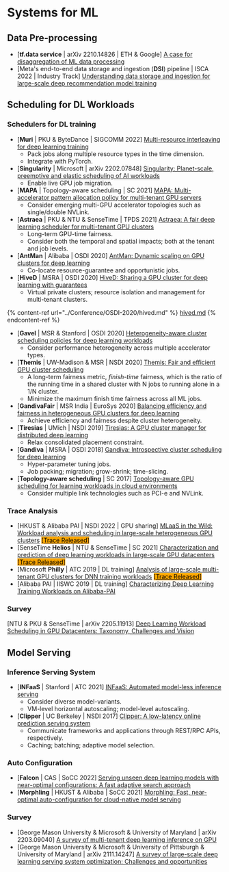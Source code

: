 # Systems for ML

## Data Pre-processing

* \[**tf.data service** | arXiv 2210.14826 | ETH & Google] [A case for disaggregation of ML data processing](https://arxiv.org/abs/2210.14826)
* \[Meta's end-to-end data storage and ingestion (**DSI**) pipeline | ISCA 2022 | Industry Track] [Understanding data storage and ingestion for large-scale deep recommendation model training](https://doi.org/10.1145/3470496.3533044)

## Scheduling for DL Workloads

### Schedulers for DL training

* \[**Muri** | PKU & ByteDance | SIGCOMM 2022] [Multi-resource interleaving for deep learning training](https://doi.org/10.1145/3544216.3544224)
  * Pack jobs along multiple resource types in the time dimension.
  * Integrate with PyTorch.
* \[**Singularity** | Microsoft | arXiv 2202.07848] [Singularity: Planet-scale, preemptive and elastic scheduling of AI workloads](https://arxiv.org/abs/2202.07848)
  * Enable live GPU job migration.
* \[**MAPA** | Topology-aware scheduling | SC 2021] [MAPA: Multi-accelerator pattern allocation policy for multi-tenant GPU servers](https://doi.org/10.1145/3458817.3480853)
  * Consider emerging multi-GPU accelerator topologies such as single/double NVLink.
* \[**Astraea** | PKU & NTU & SenseTime | TPDS 2021] [Astraea: A fair deep learning scheduler for multi-tenant GPU clusters](https://ieeexplore.ieee.org/abstract/document/9655467)
  * Long-term GPU-time fairness.
  * Consider both the temporal and spatial impacts; both at the tenant and job levels.
* \[**AntMan** | Alibaba | OSDI 2020] [AntMan: Dynamic scaling on GPU clusters for deep learning](https://www.usenix.org/conference/osdi20/presentation/xiao)
  * Co-locate resource-guarantee and opportunistic jobs.
* \[**HiveD** | MSRA | OSDI 2020] [HiveD: Sharing a GPU cluster for deep learning with guarantees](https://www.usenix.org/conference/osdi20/presentation/zhao-hanyu)
  * Virtual private clusters; resource isolation and management for multi-tenant clusters.

{% content-ref url="../Conference/OSDI-2020/hived.md" %}
[hived.md](../Conference/OSDI-2020/hived.md)
{% endcontent-ref %}

* \[**Gavel** | MSR & Stanford | OSDI 2020] [Heterogeneity-aware cluster scheduling policies for deep learning workloads](https://www.usenix.org/conference/osdi20/presentation/narayanan-deepak)
  * Consider performance heterogeneity across multiple accelerator types.
* \[**Themis** | UW-Madison & MSR | NSDI 2020] [Themis: Fair and efficient GPU cluster scheduling](https://www.usenix.org/conference/nsdi20/presentation/mahajan)
  * A long-term fairness metric, _finish-time_ fairness, which is the ratio of the running time in a shared cluster with N jobs to running alone in a 1/N cluster.
  * Minimize the maximum finish time fairness across all ML jobs.
* \[**GandivaFair** | MSR India | EuroSys 2020] [Balancing efficiency and fairness in heterogeneous GPU clusters for deep learning](https://doi.org/10.1145/3342195.3387555)
  * Achieve efficiency and fairness despite cluster heterogeneity.
* \[**Tiresias** | UMich | NSDI 2019] [Tiresias: A GPU cluster manager for distributed deep learning](https://www.usenix.org/conference/nsdi19/presentation/gu)
  * Relax consolidated placement constraint.
* \[**Gandiva** | MSRA | OSDI 2018] [Gandiva: Introspective cluster scheduling for deep learning](https://www.usenix.org/conference/osdi18/presentation/xiao)
  * Hyper-parameter tuning jobs.
  * Job packing; migration; grow-shrink; time-slicing.
* \[**Topology-aware scheduling** | SC 2017] [Topology-aware GPU scheduling for learning workloads in cloud environments](https://doi.org/10.1145/3126908.3126933)
  * Consider multiple link technologies such as PCI-e and NVLink.

### Trace Analysis

* \[HKUST & Alibaba PAI | NSDI 2022 | GPU sharing] [MLaaS in the Wild: Workload analysis and scheduling in large-scale heterogeneous GPU clusters](https://www.usenix.org/conference/nsdi22/presentation/weng) <mark style="background-color:orange;">\[</mark>[<mark style="background-color:orange;">Trace Released</mark>](https://github.com/alibaba/clusterdata/tree/master/cluster-trace-gpu-v2020)<mark style="background-color:orange;">]</mark>
* \[SenseTime **Helios** | NTU & SenseTime | SC 2021] [Characterization and prediction of deep learning workloads in large-scale GPU datacenters](https://doi.org/10.1145/3458817.3476223) <mark style="background-color:orange;">\[</mark>[<mark style="background-color:orange;">Trace Released</mark>](https://github.com/S-Lab-System-Group/HeliosData)<mark style="background-color:orange;">]</mark>
* \[Microsoft **Philly** | ATC 2019 | DL training] [Analysis of large-scale multi-tenant GPU clusters for DNN training workloads](https://www.usenix.org/conference/atc19/presentation/jeon) <mark style="background-color:orange;">\[</mark>[<mark style="background-color:orange;">Trace Released</mark>](https://github.com/msr-fiddle/philly-traces)<mark style="background-color:orange;">]</mark>
* \[Alibaba PAI | IISWC 2019 | DL training] [Characterizing Deep Learning Training Workloads on Alibaba-PAI](https://ieeexplore.ieee.org/document/9042047)

### Survey

\[NTU & PKU & SenseTime | arXiv 2205.11913] [Deep Learning Workload Scheduling in GPU Datacenters: Taxonomy, Challenges and Vision](https://arxiv.org/abs/2205.11913)

## Model Serving

### Inference Serving System

* \[**INFaaS** | Stanford | ATC 2021] [INFaaS: Automated model-less inference serving](https://www.usenix.org/conference/atc21/presentation/romero)
  * Consider diverse model-variants.
  * VM-level horizontal autoscaling; model-level autoscaling.
* \[**Clipper** | UC Berkeley | NSDI 2017] [Clipper: A low-latency online prediction serving system](https://www.usenix.org/conference/nsdi17/technical-sessions/presentation/crankshaw)
  * Communicate frameworks and applications through REST/RPC APIs, respectively.
  * Caching; batching; adaptive model selection.

### Auto Configuration

* \[**Falcon** | CAS | SoCC 2022] [Serving unseen deep learning models with near-optimal configurations: A fast adaptive search approach](https://doi.org/10.1145/3542929.3563485)
* \[**Morphling** | HKUST & Alibaba | SoCC 2021] [Morphling: Fast, near-optimal auto-configuration for cloud-native model serving](https://doi.org/10.1145/3472883.3486987)

### Survey

* \[George Mason University & Microsoft & University of Maryland | arXiv 2203.09040] [A survey of multi-tenant deep learning inference on GPU](https://arxiv.org/abs/2203.09040)
* \[George Mason University & Microsoft & University of Pittsburgh & University of Maryland | arXiv 2111.14247] [A survey of large-scale deep learning serving system optimization: Challenges and opportunities](https://arxiv.org/abs/2111.14247)
